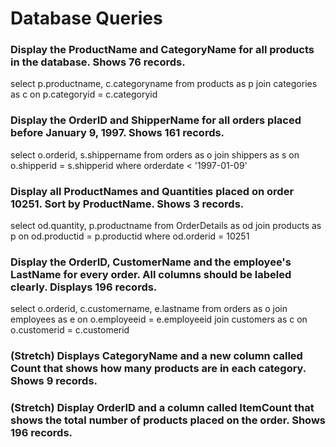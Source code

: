 # Database Queries

### Display the ProductName and CategoryName for all products in the database. Shows 76 records.

select p.productname, c.categoryname from products as p join categories as c on p.categoryid = c.categoryid

### Display the OrderID and ShipperName for all orders placed before January 9, 1997. Shows 161 records.

select o.orderid, s.shippername from orders as o join shippers as s on o.shipperid = s.shipperid  where orderdate < '1997-01-09'

### Display all ProductNames and Quantities placed on order 10251. Sort by ProductName. Shows 3 records.

select od.quantity, p.productname from OrderDetails as od join products as p on od.productid = p.productid where od.orderid = 10251

### Display the OrderID, CustomerName and the employee's LastName for every order. All columns should be labeled clearly. Displays 196 records.

select o.orderid, c.customername, e.lastname from orders as o join employees as e on o.employeeid = e.employeeid join customers as c on o.customerid = c.customerid

### (Stretch)  Displays CategoryName and a new column called Count that shows how many products are in each category. Shows 9 records.

### (Stretch) Display OrderID and a  column called ItemCount that shows the total number of products placed on the order. Shows 196 records. 